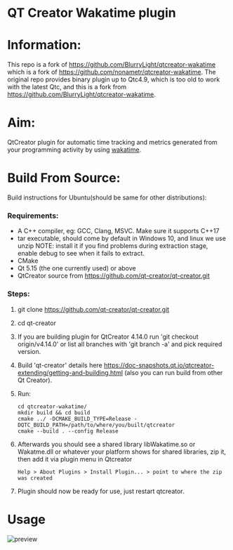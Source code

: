 # QT Creator Wakatime plugin

# Information:

This repo is a fork of https://github.com/BlurryLight/qtcreator-wakatime which is a fork of https://github.com/nonametr/qtcreator-wakatime. The original repo provides binary plugin up to Qtc4.9, which is too old to work with the latest Qtc, and this is a fork from https://github.com/BlurryLight/qtcreator-wakatime.

# Aim:
QtCreator plugin for automatic time tracking and metrics generated from your programming activity by using [wakatime](https://wakatime.com).

# Build From Source:

Build instructions for Ubuntu(should be same for other distributions):

### Requirements:

- A C++ compiler,  eg: GCC, Clang, MSVC. Make sure it supports C++17
- tar executable, should come by default in Windows 10, and linux we use unzip 
  NOTE: install it if you find problems during extraction stage, enable debug to see when it fails to extract.
- CMake
- Qt 5.15 (the one currently used) or above
- QtCreator source from  https://github.com/qt-creator/qt-creator.git

### Steps:

1. git clone https://github.com/qt-creator/qt-creator.git

2. cd qt-creator

3. If you are building plugin for QtCreator 4.14.0 run 'git checkout origin/v4.14.0' or list all branches with 'git branch -a' and pick required version.

4. Build 'qt-creator' details here https://doc-snapshots.qt.io/qtcreator-extending/getting-and-building.html (also you can run build from other Qt Creator).

5. Run:

   ```
   cd qtcreator-wakatime/
   mkdir build && cd build
   cmake ../ -DCMAKE_BUILD_TYPE=Release -DQTC_BUILD_PATH=/path/to/where/you/built/qtcreator
   cmake --build . --config Release
   ```

   

6. Afterwards you should see a shared library libWakatime.so or Wakatme.dll or whatever your platform shows for shared libraries, zip it, then add it via plugin menu in Qtcreator

   ```
   Help > About Plugins > Install Plugin... > point to where the zip was created 
   ```

7. Plugin should now be ready for use, just restart qtcreator.

# Usage

![preview](./preview.gif)
